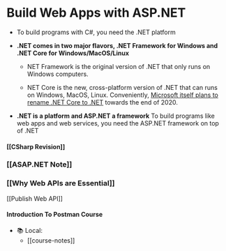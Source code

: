 # Build Web Apps with ASP.NET

+ To build programs with C#, you need the .NET platform

+ **.NET comes in two major flavors, .NET Framework for Windows and .NET Core for Windows/MacOS/Linux**
	+ NET Framework is the original version of .NET that only runs on Windows computers.
	  
	+ NET Core is the new, cross-platform version of .NET that can runs on Windows, MacOS, Linux.
		Conveniently, [Microsoft itself plans to rename .NET Core to .NET](https://devblogs.microsoft.com/dotnet/introducing-net-5/) towards the end of 2020.

+ **.NET is a platform and ASP.NET a framework**
	To build programs like web apps and web services, you need the ASP.NET framework on top of .NET

#### [[CSharp Revision]] 

### [[ASAP.NET Note]]

### **[[Why Web APIs are Essential]]**

[[Publish Web API]]

#### Introduction To Postman Course
+ 📚 Local:
	+ [[course-notes]]

